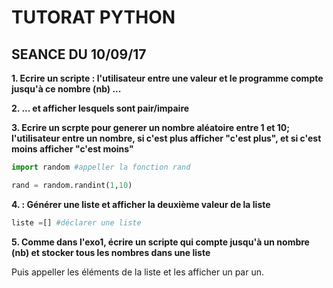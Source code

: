 # **TUTORAT PYTHON**

## SEANCE DU 10/09/17


**1. Ecrire un scripte : l'utilisateur entre une valeur et le programme compte jusqu'à ce nombre (nb) ...**

**2. ... et afficher lesquels sont pair/impaire**

**3. Ecrire un scrpte pour generer un nombre aléatoire entre 1 et 10; l'utilisateur entre un nombre, si c'est plus afficher "c'est plus", et si c'est moins afficher "c'est moins"**

```python
import random #appeller la fonction rand

rand = random.randint(1,10)
```
**4. : Générer une liste et afficher la deuxième valeur de la liste**

```python
liste =[] #déclarer une liste
```

**5. Comme dans l'exo1, écrire un scripte qui compte jusqu'à un nombre (nb) et stocker tous les nombres dans une liste**

Puis appeller les éléments de la liste et les afficher un par un.
